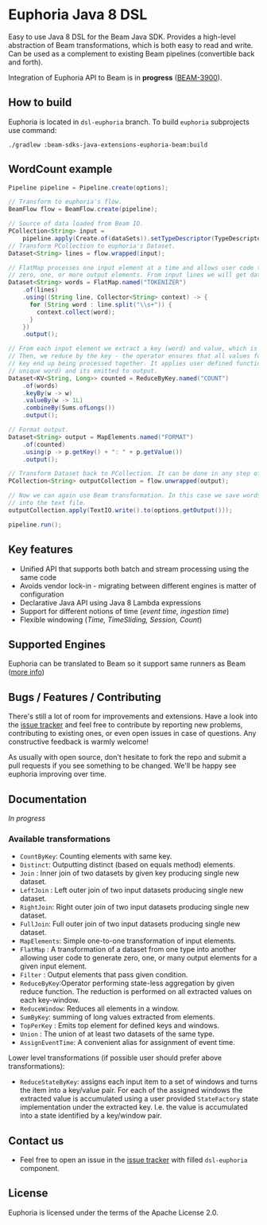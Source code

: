 <!--
    Licensed to the Apache Software Foundation (ASF) under one
    or more contributor license agreements.  See the NOTICE file
    distributed with this work for additional information
    regarding copyright ownership.  The ASF licenses this file
    to you under the Apache License, Version 2.0 (the
    "License"); you may not use this file except in compliance
    with the License.  You may obtain a copy of the License at

      http://www.apache.org/licenses/LICENSE-2.0

    Unless required by applicable law or agreed to in writing,
    software distributed under the License is distributed on an
    "AS IS" BASIS, WITHOUT WARRANTIES OR CONDITIONS OF ANY
    KIND, either express or implied.  See the License for the
    specific language governing permissions and limitations
    under the License.
-->


# Euphoria Java 8 DSL

Easy to use Java 8 DSL for the Beam Java SDK. Provides a high-level abstraction of Beam transformations, which is both easy to read and write. Can be used as a complement to existing Beam pipelines (convertible back and forth).

Integration of Euphoria API to Beam is in **progress** ([BEAM-3900](https://issues.apache.org/jira/browse/BEAM-3900)).

## How to build

Euphoria is located in `dsl-euphoria` branch. To build `euphoria` subprojects use command:

```
./gradlew :beam-sdks-java-extensions-euphoria-beam:build 
```

## WordCount example

```java
Pipeline pipeline = Pipeline.create(options);

// Transform to euphoria's flow.
BeamFlow flow = BeamFlow.create(pipeline);

// Source of data loaded from Beam IO.
PCollection<String> input =
    pipeline.apply(Create.of(dataSets)).setTypeDescriptor(TypeDescriptor.of(String.class));
// Transform PCollection to euphoria's Dataset.
Dataset<String> lines = flow.wrapped(input);

// FlatMap processes one input element at a time and allows user code to emit
// zero, one, or more output elements. From input lines we will get data set of words.
Dataset<String> words = FlatMap.named("TOKENIZER")
    .of(lines)
    .using((String line, Collector<String> context) -> {
      for (String word : line.split("\\s+")) {
        context.collect(word);
      }
    })
    .output();

// From each input element we extract a key (word) and value, which is the constant `1`.
// Then, we reduce by the key - the operator ensures that all values for the same
// key end up being processed together. It applies user defined function (summing word counts for each
// unique word) and its emitted to output. 
Dataset<KV<String, Long>> counted = ReduceByKey.named("COUNT")
    .of(words)
    .keyBy(w -> w)
    .valueBy(w -> 1L)
    .combineBy(Sums.ofLongs())
    .output();

// Format output.
Dataset<String> output = MapElements.named("FORMAT")
    .of(counted)
    .using(p -> p.getKey() + ": " + p.getValue())
    .output();

// Transform Dataset back to PCollection. It can be done in any step of this flow.
PCollection<String> outputCollection = flow.unwrapped(output);

// Now we can again use Beam transformation. In this case we save words and their count
// into the text file.
outputCollection.apply(TextIO.write().to(options.getOutput()));

pipeline.run();
```



## Key features

 * Unified API that supports both batch and stream processing using
   the same code
 * Avoids vendor lock-in - migrating between different engines is
   matter of configuration
 * Declarative Java API using Java 8 Lambda expressions
 * Support for different notions of time (_event time, ingestion
   time_)
 * Flexible windowing (_Time, TimeSliding, Session, Count_)


## Supported Engines

Euphoria can be translated to Beam so it support same runners as Beam ([more info](https://beam.apache.org/documentation/runners/capability-matrix/))


## Bugs / Features / Contributing

There's still a lot of room for improvements and extensions.  Have a
look into the [issue tracker](https://issues.apache.org/jira/browse/BEAM-3900)
and feel free to contribute by reporting new problems, contributing to
existing ones, or even open issues in case of questions.  Any constructive
feedback is warmly welcome!

As usually with open source, don't hesitate to fork the repo and
submit a pull requests if you see something to be changed.  We'll be
happy see euphoria improving over time.


## Documentation
_In progress_

### Available transformations

- `CountByKey`: Counting elements with same key.
- `Distinct`: Outputting distinct (based on equals method) elements.
- `Join` : Inner join of two datasets by given key producing single new dataset.
- `LeftJoin` : Left outer join of two input datasets producing single new dataset.
- `RightJoin`: Right outer join of two input datasets producing single new dataset.
- `FullJoin`: Full outer join of two input datasets producing single new dataset.
- `MapElements`: Simple one-to-one transformation of input elements.
- `FlatMap` : A transformation of a dataset from one type into another allowing user code to generate zero,
     one, or many output elements for a given input element.
- `Filter` : Output elements that pass given condition.
- `ReduceByKey`:Operator performing state-less aggregation by given reduce function. The reduction is performed
                 on all extracted values on each key-window.
- `ReduceWindow`: Reduces all elements in a window. 
- `SumByKey`: summing of long values extracted from elements.
- `TopPerKey` :  Emits top element for defined keys and windows.
- `Union` : The union of at least two datasets of the same type.
- `AssignEventTime`: A convenient alias for assignment of event time.


Lower level transformations (if possible user should prefer above transformations):
- `ReduceStateByKey`: assigns each input item to a set of windows and turns the item into a key/value pair.
For each of the assigned windows the extracted value is accumulated using a user provided `StateFactory` state
 implementation under the extracted key. I.e. the value is accumulated into a state identified by
 a key/window pair.

## Contact us

* Feel free to open an issue in the [issue tracker](https://issues.apache.org/jira/browse/BEAM-3900)
with filled `dsl-euphoria` component. 

## License

Euphoria is licensed under the terms of the Apache License 2.0.



